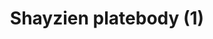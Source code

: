 ---
layout: item
title: Shayzien platebody (1)
item-id: 13361
datatable: true
id: 13361
name: "Shayzien platebody (1)"
members: true
lowalch: 16
highalch: 24
examine: "Dress like a tier 1 Shayzien soldier."
monsters:
  - id: 6905
    name: "Soldier (tier 1)"
    members: true
    combat_level: 39
    wiki_url: "https://oldschool.runescape.wiki/w/Soldier_(tier_1)"
    drops:
      - quantity: "1"
        rarity: 1
        drop_requirements: null
---